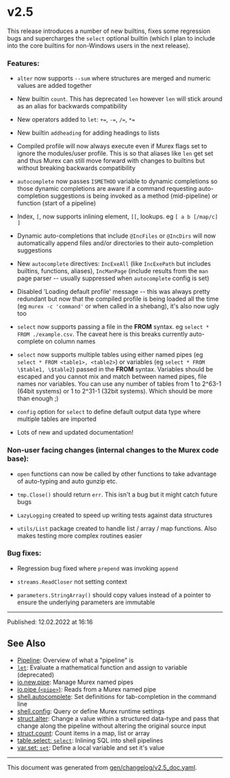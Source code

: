 # v2.5

This release introduces a number of new builtins, fixes some regression bugs and supercharges the `select` optional builtin (which I plan to include into the core builtins for non-Windows users in the next release).

### Features:

* `alter` now supports `--sum` where structures are merged and numeric values are added together

* New builtin `count`. This has deprecated `len` however `len` will stick around as an alias for backwards compatibility

* New operators added to `let`: `+=`, `-=`, `/=`, `*=`

* New builtin `addheading` for adding headings to lists

* Compiled profile will now always execute even if Murex flags set to ignore the modules/user profile. This is so that aliases like `len` get set and thus Murex can still move forward with changes to builtins but without breaking backwards compatibility

* `autocomplete` now passes `ISMETHOD` variable to dynamic completions so those dynamic completions are aware if a command requesting auto-completion suggestions is being invoked as a method (mid-pipeline) or function (start of a pipeline)

* Index, `[`, now supports inlining element, `[[`, lookups. eg `[ a b [/map/c] ]`

* Dynamic auto-completions that include `@IncFiles` or `@IncDirs` will now automatically append files and/or directories to their auto-completion suggestions

* New `autocomplete` directives: `IncExeAll` (like `IncExePath` but includes builtins, functions, aliases), `IncManPage` (include results from the `man` page parser -- usually suppressed when `autocomplete` config is set)

* Disabled 'Loading default profile' message -- this was always pretty redundant but now that the compiled profile is being loaded all the time (eg `murex -c 'command'` or when called in a shebang), it's also now ugly too

* `select` now supports passing a file in the **FROM** syntax. eg `select * FROM ./example.csv`. The caveat here is this breaks currently auto-complete on column names

* `select` now supports multiple tables using either named pipes (eg `select * FROM <table1>, <table2>`) or variables (eg `select * FROM \$table1, \$table2`) passed in the **FROM** syntax. Variables should be escaped and you cannot mix and match between named pipes, file names nor variables. You can use any number of tables from 1 to 2^63-1 (64bit systems) or 1 to 2^31-1 (32bit systems). Which should be more than enough ;)

* `config` option for `select` to define default output data type where multiple tables are imported

* Lots of new and updated documentation!

### Non-user facing changes (internal changes to the Murex code base):

* `open` functions can now be called by other functions to take advantage of auto-typing and auto gunzip etc.

* `tmp.Close()` should return `err`. This isn't a bug but it might catch future bugs

* `LazyLogging` created to speed up writing tests against data structures

* `utils/List` package created to handle list / array / map functions. Also makes testing more complex routines easier

### Bug fixes:

* Regression bug fixed where `prepend` was invoking `append`

* `streams.ReadCloser` not setting context

* `parameters.StringArray()` should copy values instead of a pointer to ensure the underlying parameters are immutable

<hr>

Published: 12.02.2022 at 16:16

## See Also

* [Pipeline](../user-guide/pipeline.md):
  Overview of what a "pipeline" is
* [`let`](../commands/let.md):
  Evaluate a mathematical function and assign to variable (deprecated)
* [io.new.pipe](../commands/pipe.md):
  Manage Murex named pipes
* [io.pipe (`<pipe>`)](../commands/namedpipe.md):
  Reads from a Murex named pipe
* [shell.autocomplete](../commands/autocomplete.md):
  Set definitions for tab-completion in the command line
* [shell.config](../commands/config.md):
  Query or define Murex runtime settings
* [struct.alter](../commands/alter.md):
  Change a value within a structured data-type and pass that change along the pipeline without altering the original source input
* [struct.count](../commands/count.md):
  Count items in a map, list or array
* [table.select: `select`](../optional/select.md):
  Inlining SQL into shell pipelines
* [var.set: `set`](../commands/set.md):
  Define a local variable and set it's value

<hr/>

This document was generated from [gen/changelog/v2.5_doc.yaml](https://github.com/lmorg/murex/blob/master/gen/changelog/v2.5_doc.yaml).